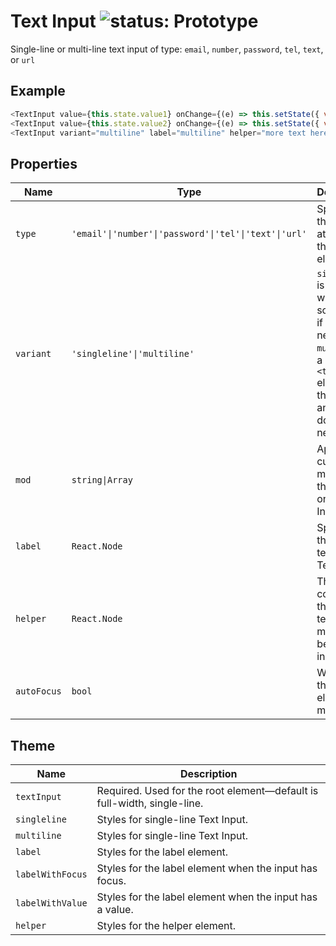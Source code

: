 # Text Input ![status: Prototype](https://img.shields.io/badge/status-prototype-orange.svg)

Single-line or multi-line text input of type: `email`, `number`, `password`, `tel`, `text`, or `url`

## Example

```javascript
<TextInput value={this.state.value1} onChange={(e) => this.setState({ value1: e.currentTarget.value }) } variant="singleline"label="controlled (dynamic)" helper="helper text here" type='text'/>
<TextInput value={this.state.value2} onChange={(e) => this.setState({ value2: e.currentTarget.value }) } variant="singleline"label="filled (dynamic)" helper="helper text here" type='text'/>
<TextInput variant="multiline" label="multiline" helper="more text here" type='text'/>
```
## Properties

| Name | Type | Description |
| --- | --- | --- |
| `type` | <code>'email'&#124;'number'&#124;'password'&#124;'tel'&#124;'text'&#124;'url'</code> | Specifies the `type` attribute of the `<input>` element.
| `variant` | <code>'singleline'&#124;'multiline'</code> | `singleline` is full-width and scrolls left if necessary, `multiline` is a `<textarea>` element that wraps and scrolls down if necessary.
| `mod` | <code>string&#124;Array<string></code> | Apply custom mods from the theme on the Text Input.
| `label` | `React.Node` | Specifies the label text for the Text Input.
| `helper` | `React.Node` | The content of the helper text that may appear below the input.
| `autoFocus` | `bool` | Will focus this element on mount |

## Theme

| Name | Description |
| ---  | ----------- |
| `textInput` | Required. Used for the root element—default is full-width, single-line. |
| `singleline` | Styles for single-line Text Input. |
| `multiline` | Styles for single-line Text Input. |
| `label` | Styles for the label element. |
| `labelWithFocus` | Styles for the label element when the input has focus. |
| `labelWithValue` | Styles for the label element when the input has a value. |
| `helper` | Styles for the helper element. |
